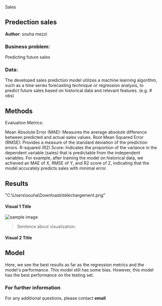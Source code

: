Sales
## Predection sales 
**Author**: souha mezzi

### Business problem:

Predicting future sales

### Data:
The developed sales prediction model utilizes a machine learning algorithm, such as a time series forecasting technique or regression analysis, to predict future sales based on historical data and relevant features. (e.g. # obs)


## Methods
Evaluation Metrics:

Mean Absolute Error (MAE): Measures the average absolute difference between predicted and actual sales values.
Root Mean Squared Error (RMSE): Provides a measure of the standard deviation of the prediction errors.
R-squared (R2) Score: Indicates the proportion of the variance in the dependent variable (sales) that is predictable from the independent variables.
For example, after training the model on historical data, we achieved an MAE of X, RMSE of Y, and R2 score of Z, indicating that the model accurately predicts sales with minimal error.
## Results

"C:\Users\souha\Downloads\téléchargement.png"

#### Visual 1 Title
![sample image](project1_sample_image.png)

> Sentence about visualization.

#### Visual 2 Title

## Model

Here, we see the best results as far as the regression metrics and the model's performance.
This model still has some bias. However, this model has the best performance on the testing set.



### For further information


For any additional questions, please contact **email**
